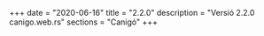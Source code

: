 +++
date        = "2020-06-16"
title       = "2.2.0"
description = "Versió 2.2.0 canigo.web.rs"
sections    = "Canigó"
+++